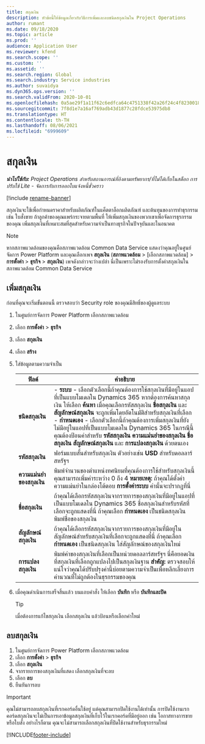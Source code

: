```yaml
---
title: สกุลเงิน
description: หัวข้อนี้ให้ข้อมูลเกี่ยวกับวิธีการเพิ่มและลบชนิดสกุลเงินใน Project Operations
author: rumant
ms.date: 09/18/2020
ms.topic: article
ms.prod: ''
audience: Application User
ms.reviewer: kfend
ms.search.scope: ''
ms.custom: ''
ms.assetid: ''
ms.search.region: Global
ms.search.industry: Service industries
ms.author: suvaidya
ms.dyn365.ops.version: ''
ms.search.validFrom: 2020-10-01
ms.openlocfilehash: 0a5ae29f1a11f62c6edfca64c4751338f42a26f24c4f8230018b0b45a4ee2ddb
ms.sourcegitcommit: 7f8d1e7a16af769adb43d1877c28fdce53975db8
ms.translationtype: HT
ms.contentlocale: th-TH
ms.lasthandoff: 08/06/2021
ms.locfileid: "6999609"
---
```

# <a name="currency"></a>สกุลเงิน

_**นำไปใช้กับ:** Project Operations สำหรับสถานการณ์ที่อิงตามทรัพยากร/ที่ไม่ได้เก็บในสต็อก การปรับใช้ Lite - จัดการกับการออกใบแจ้งหนี้ชั่วคราว_

[!include [rename-banner](~/includes/cc-data-platform-banner.md)]

สกุลเงินจะใช้เพื่อกำหนดราคาสำหรับผลิตภัณฑ์ในแค็ตตาล็อกผลิตภัณฑ์ และต้นทุนของการทำธุรกรรม เช่น ใบสั่งขาย ถ้าลูกค้าของคุณแพร่กระจายตามพื้นที่ ให้เพิ่มสกุลเงินของพวกเขาเพื่อจัดการธุรกรรมของคุณ เพิ่มสกุลเงินที่เหมาะสมที่สุดสำหรับความจำเป็นทางธุรกิจในปัจจุบันและในอนาคต  

> [!NOTE]
> หากสภาพแวดล้อมของคุณคือสภาพแวดล้อม Common Data Service แสดงว่าคุณอยู่ในศูนย์จัดการ Power Platform และคุณเลือกเพจ **สกุลเงิน** (**สภาพแวดล้อม** > [เลือกสภาพแวดล้อม] > **การตั้งค่า** > **ธุรกิจ** > **สกุลเงิน**) เพจดังกล่าวจะว่างเปล่า นี่เป็นเพราะไม่รองรับการตั้งค่าสกุลเงินในสภาพแวดล้อม Common Data Service

## <a name="add-a-currency"></a>เพิ่มสกุลเงิน  
ก่อนที่คุณจะเริ่มขั้นตอนนี้ ตรวจสอบว่า Security role ของคุณมีสิทธิ์ของผู้ดูแลระบบ 

1. ในศูนย์การจัดการ Power Platform เลือกสภาพแวดล้อม 
2. เลือก **การตั้งค่า** > **ธุรกิจ**
3. เลือก **สกุลเงิน**  
4. เลือก **สร้าง**  
5. ใส่ข้อมูลตามความจำเป็น  


   |          ฟิลด์          |                                                                                                                                                                                                                                                                                                                                                                            คำอธิบาย                                                                                                                                                                                                                                                                                                                                                                            |
   |-------------------------|-------------------------------------------------------------------------------------------------------------------------------------------------------------------------------------------------------------------------------------------------------------------------------------------------------------------------------------------------------------------------------------------------------------------------------------------------------------------------------------------------------------------------------------------------------------------------------------------------------------------------------------------------------------------------------------------------------------------------------------------------------------------|
   |    **ชนิดสกุลเงิน**    | - **ระบบ** - เลือกตัวเลือกนี้ถ้าคุณต้องการใช้สกุลเงินที่มีอยู่ในแอปที่เป็นแบบโมเดลใน Dynamics 365  หากต้องการค้นหาสกุลเงิน ให้เลือก **ค้นหา** เมื่อคุณเลือกรหัสสกุลเงิน **ชื่อสกุลเงิน** และ **สัญลักษณ์สกุลเงิน** จะถูกเพิ่มโดยอัตโนมัติสำหรับสกุลเงินที่เลือก<br />- **กำหนดเอง** - เลือกตัวเลือกนี้ถ้าคุณต้องการเพิ่มสกุลเงินที่ยังไม่มีอยู่ในแอปที่เป็นแบบโมเดลใน Dynamics 365  ในกรณีนี้ คุณต้องป้อนค่าสำหรับ **รหัสสกุลเงิน** **ความแม่นยำของสกุลเงิน** **ชื่อสกุลเงิน** **สัญลักษณ์สกุลเงิน** และ **การแปลงสกุลเงิน** ด้วยตนเอง |
   |    **รหัสสกุลเงิน**    |                                                                                                                                                                                                                                                                                                                                            ฟอร์มแบบสั้นสำหรับสกุลเงิน ตัวอย่างเช่น **USD** สำหรับดอลลาร์สหรัฐฯ                                                                                                                                                                                                                                                                                                                                            |
   | **ความแม่นยำของสกุลเงิน**  |                                                                                                                                                                                  พิมพ์จำนวนของตำแหน่งทศนิยมที่คุณต้องการใช้สำหรับสกุลเงินนี้  คุณสามารถเพิ่มค่าระหว่าง 0 ถึง 4 **หมายเหตุ:**  ถ้าคุณได้ตั้งค่าความแม่นยำในกล่องโต้ตอบ **การตั้งค่าระบบ** ค่านั้นจะปรากฏที่นี่                                                                                                                                                                                  |
   |    **ชื่อสกุลเงิน**    |                                                                                                                                                                                                                                         ถ้าคุณได้เลือกรหัสสกุลเงินจากรายการของสกุลเงินที่มีอยู่ในแอปที่เป็นแบบโมเดลใน Dynamics 365 ชื่อสกุลเงินสำหรับรหัสที่เลือกจะถูกแสดงที่นี่ ถ้าคุณเลือก **กำหนดเอง** เป็นชนิดสกุลเงิน พิมพ์ชื่อของสกุลเงิน                                                                                                                                                                                                                                          |
   |   **สัญลักษณ์สกุลเงิน**   |                                                                                                                                                                                                                                                                      ถ้าคุณได้เลือกรหัสสกุลเงินจากรายการของสกุลเงินที่มีอยู่ใน สัญลักษณ์สำหรับสกุลเงินที่เลือกจะถูกแสดงที่นี่ ถ้าคุณเลือก **กำหนดเอง** เป็นชนิดสกุลเงิน ใส่สัญลักษณ์ของสกุลเงินใหม่                                                                                                                                                                                                                                                                       |
   | **การแปลงสกุลเงิน** |                                                                                                                                                                                                                                     พิมพ์ค่าของสกุลเงินที่เลือกเป็นหน่วยดอลลาร์สหรัฐฯ นี่คือยอดเงินที่สกุลเงินที่เลือกถูกแปลงไปเป็นสกุลเงินฐาน **สำคัญ:**  ตรวจสอบให้แน่ใจว่าคุณได้ปรับปรุงค่านี้บ่อยตามความจำเป็นเพื่อหลีกเลี่ยงการคำนวณที่ไม่ถูกต้องในธุรกรรมของคุณ                                                                                                                                                                                                                                      |


6. เมื่อคุณดำเนินการเสร็จสิ้นแล้ว บนแถบคำสั่ง ให้เลือก **บันทึก** หรือ **บันทึกและปิด**  

   > [!TIP]
   >  เมื่อต้องการแก้ไขสกุลเงิน เลือกสกุลเงิน แล้วป้อนหรือเลือกค่าใหม่  

## <a name="delete-a-currency"></a>ลบสกุลเงิน  

1. ในศูนย์การจัดการ Power Platform เลือกสภาพแวดล้อม 
2. เลือก **การตั้งค่า** > **ธุรกิจ**
3. เลือก **สกุลเงิน**  
4. จากรายการของสกุลเงินที่แสดง เลือกสกุลเงินที่จะลบ  
5. เลือก **ลบ**  
6. ยืนยันการลบ  

> [!IMPORTANT]
>  คุณไม่สามารถลบสกุลเงินที่เรกคอร์ดอื่นใช้อยู่ แต่คุณสามารถปิดใช้งานได้เท่านั้น การปิดใช้งานเรกคอร์ดสกุลเงินจะไม่เป็นการเอาข้อมูลสกุลเงินที่เก็บไว้ในเรกคอร์ดที่มีอยู่ออก เช่น โอกาสทางการขาย หรือใบสั่ง อย่างไรก็ตาม คุณจะไม่สามารถเลือกสกุลเงินที่ปิดใช้งานสำหรับธุรกรรมใหม่  


[!INCLUDE[footer-include](../includes/footer-banner.md)]